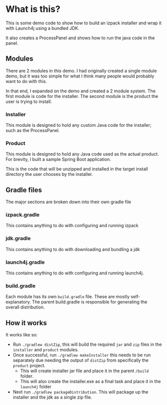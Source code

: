 # What is this?

This is some demo code to show how to build an izpack installer and wrap it with Launch4j using a bundled JDK.

It also creates a ProcessPanel and shows how to run the java code in the panel.

## Modules
There are 2 modules in this demo.  I had originally created a single module demo, but it was too simple for what I think many people would probably want to do with this.

In that end, I expanded on the demo and created a 2 module system.  The first module is code for the installer.  The second module is the product the user is trying to install.

### Installer
This module is designed to hold any custom Java code for the installer; such as the ProcessPanel.

### Product
This module is designed to hold any Java code used as the actual product.  For brevity, I built a sample Spring Boot application.

This is the code that will be unzipped and installed in the target install directory the user chooses by the installer.

## Gradle files
The major sections are broken down into their own gradle file

### izpack.gradle
This contains anything to do with configuring and running izpack

### jdk.gradle
This contains anything to do with downloading and bundling a jdk

### launch4j.gradle
This contains anything to do with configuring and running launch4j.

### build.gradle
Each module has its own `build.gradle` file.  These are mostly self-explanatory.  The parent build.gradle is responsible for generating the overall distribution.

## How it works
It works like so:
* Run `./gradlew distZip`, this will build the required `jar` and `zip` files in the `installer` and `product` modules.
* Once successful, run `./gradlew makeInstaller` this needs to be run separately due needing the output of `distZip` from specifically the `product` project.
  * This will create installer jar file and place it in the parent `/build` folder.
  * This will also create the installer.exe as a final task and place it in the `launch4j` folder
* Next run `./gradlew packageDistribution`.  This will package up the installer and the jdk as a single zip file.